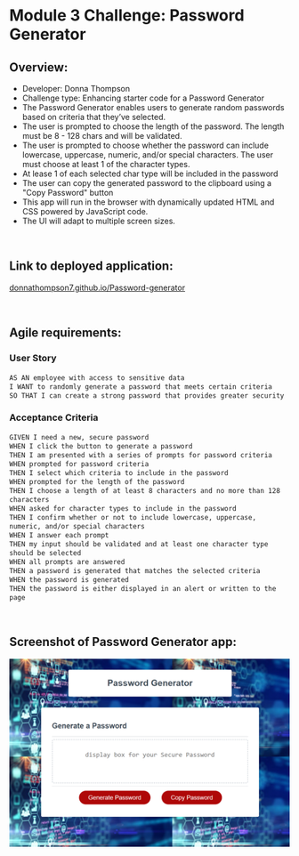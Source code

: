 # Module 3 Challenge: Password Generator

## Overview:
* Developer: Donna Thompson
* Challenge type: Enhancing starter code for a Password Generator
* The Password Generator enables users to generate random passwords based on criteria that they’ve selected. 
* The user is prompted to choose the length of the password. The length must be 8 - 128 chars and will be validated.
* The user is prompted to choose whether the password can include lowercase, uppercase, numeric, and/or special characters. The user must choose at least 1 of the character types.
* At lease 1 of each selected char type will be included in the password
* The user can copy the generated password to the clipboard using a "Copy Password" button
* This app will run in the browser with dynamically updated HTML and CSS powered by JavaScript code. 
* The UI will adapt to multiple screen sizes.

<br/>

## Link to deployed application:
[donnathompson7.github.io/Password-generator](https://donnathompson7.github.io/Password-generator)

<br/>
 
## Agile requirements:
### User Story

```
AS AN employee with access to sensitive data
I WANT to randomly generate a password that meets certain criteria
SO THAT I can create a strong password that provides greater security
```

### Acceptance Criteria

```
GIVEN I need a new, secure password
WHEN I click the button to generate a password
THEN I am presented with a series of prompts for password criteria
WHEN prompted for password criteria
THEN I select which criteria to include in the password
WHEN prompted for the length of the password
THEN I choose a length of at least 8 characters and no more than 128 characters
WHEN asked for character types to include in the password
THEN I confirm whether or not to include lowercase, uppercase, numeric, and/or special characters
WHEN I answer each prompt
THEN my input should be validated and at least one character type should be selected
WHEN all prompts are answered
THEN a password is generated that matches the selected criteria
WHEN the password is generated
THEN the password is either displayed in an alert or written to the page
```

<br/>

## Screenshot of Password Generator app:
![Password Generator app](./assets/images/PasswordGenerator_pic.png)
